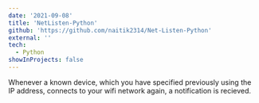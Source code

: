 ```yaml
---
date: '2021-09-08'
title: 'NetListen-Python'
github: 'https://github.com/naitik2314/Net-Listen-Python'
external: ''
tech:
  - Python
showInProjects: false
---
```


Whenever a known device, which you have specified previously using the IP address, connects to your wifi network again, a notification is recieved.